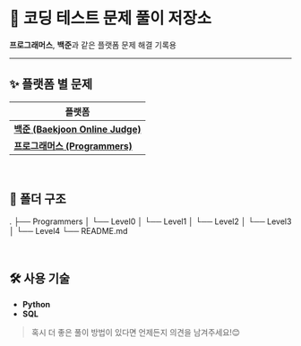 # 🚀 코딩 테스트 문제 풀이 저장소

**프로그래머스**, **백준**과 같은 플랫폼 문제 해결 기록용

---

## ✨ 플랫폼 별 문제

| 플랫폼                                                                 |
| ---------------------------------------------------------------------- |
| [**백준 (Baekjoon Online Judge)**](https://www.acmicpc.net/)             |
| [**프로그래머스 (Programmers)**](https://programmers.co.kr/learn/challenges) |

<br>

## 📂 폴더 구조

.
├──  Programmers
│   └── Level0
│   └── Level1
│   └── Level2
│   └── Level3
│   └── Level4
└── README.md


<br>

## 🛠️ 사용 기술

- **Python**
- **SQL**

> 혹시 더 좋은 풀이 방법이 있다면 언제든지 의견을 남겨주세요!😊
